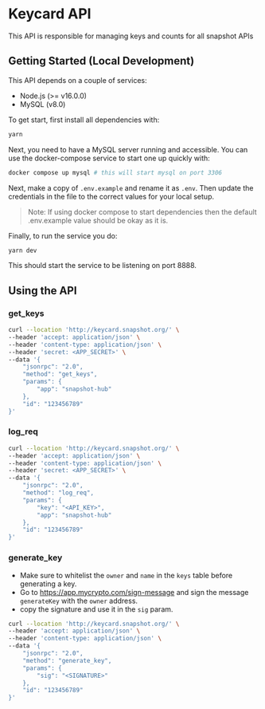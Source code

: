 # Keycard API

This API is responsible for managing keys and counts for all snapshot APIs

## Getting Started (Local Development)

This API depends on a couple of services:

- Node.js (>= v16.0.0)
- MySQL (v8.0)

To get start, first install all dependencies with:

```sh
yarn

```

Next, you need to have a MySQL server running and accessible. You can use the docker-compose service to start one up quickly with:

```sh
docker compose up mysql # this will start mysql on port 3306
```

Next, make a copy of `.env.example` and rename it as `.env`. Then update the credentials in the file to the correct values for your
local setup.

> Note: If using docker compose to start dependencies then the default .env.example value should be okay as it is.

Finally, to run the service you do:

```sh
yarn dev
```

This should start the service to be listening on port 8888.

## Using the API

### get_keys

```sh
curl --location 'http://keycard.snapshot.org/' \
--header 'accept: application/json' \
--header 'content-type: application/json' \
--header 'secret: <APP_SECRET>' \
--data '{
    "jsonrpc": "2.0",
    "method": "get_keys",
    "params": {
        "app": "snapshot-hub"
    },
    "id": "123456789"
}'
```

### log_req

```sh
curl --location 'http://keycard.snapshot.org/' \
--header 'accept: application/json' \
--header 'content-type: application/json' \
--header 'secret: <APP_SECRET>' \
--data '{
    "jsonrpc": "2.0",
    "method": "log_req",
    "params": {
        "key": "<API_KEY>",
        "app": "snapshot-hub"
    },
    "id": "123456789"
}'
```

### generate_key

- Make sure to whitelist the `owner` and `name` in the `keys` table before generating a key.
- Go to <https://app.mycrypto.com/sign-message> and sign the message `generateKey` with the `owner` address.
- copy the signature and use it in the `sig` param.

```sh
curl --location 'http://keycard.snapshot.org/' \
--header 'accept: application/json' \
--header 'content-type: application/json' \
--data '{
    "jsonrpc": "2.0",
    "method": "generate_key",
    "params": {
        "sig": "<SIGNATURE>"
    },
    "id": "123456789"
}'
```
